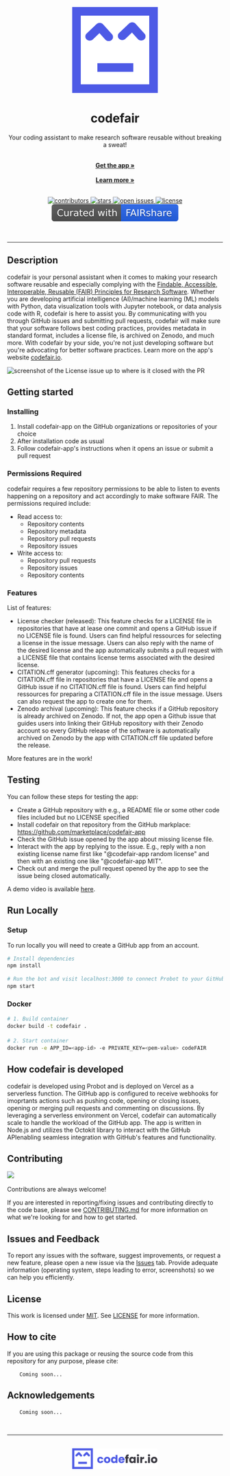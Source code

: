 <div align="center">

<img src="https://raw.githubusercontent.com/fairdataihub/codefair-app/main/public/assets/images/codefair_logo.png" alt="logo" width="200" height="auto" />

<br />

<h1>codefair</h1>

<p>
Your coding assistant to make research software reusable without breaking a sweat!
</p>

<br />
    <a href="https://github.com/marketplace/codefair-app"><strong> Get the app »</strong></a>
    <br />
<br />
    <a href="https://codefair.io/"><strong>Learn more »</strong></a>

<br />    
<br />

<p>
  <a href="https://github.com/fairdataihub/codefair-app/graphs/contributors">
    <img src="https://img.shields.io/github/contributors/fairdataihub/codefair-app.svg?style=flat-square" alt="contributors" />
  </a>
  <a href="https://github.com/fairdataihub/codefair-app/stargazers">
    <img src="https://img.shields.io/github/stars/fairdataihub/codefair-app.svg?style=flat-square" alt="stars" />
  </a>
  <a href="https://github.com/fairdataihub/codefair-app/issues/">
    <img src="https://img.shields.io/github/issues/fairdataihub/codefair-app.svg?style=flat-square" alt="open issues" />
  </a>
  <a href="https://github.com/fairdataihub/codefair-app/blob/main/LICENSE">
    <img src="https://img.shields.io/github/license/fairdataihub/codefair-app.svg?style=flat-square" alt="license" />
  </a>
  <a href="https://fairdataihub.org/fairshare">
    <img src="https://raw.githubusercontent.com/fairdataihub/FAIRshare/main/badge.svg" alt="Curated with FAIRshare" />
  </a>
</p>

</div>

<br />

---

## Description

codefair is your personal assistant when it comes to making your research software reusable and especially complying with the [Findable, Accessible, Interoperable, Reusable (FAIR) Principles for Research Software](https://doi.org/10.1038/s41597-022-01710-x). Whether you are developing artificial intelligence (AI)/machine learning (ML) models with Python, data visualization tools with Jupyter notebook, or data analysis code with R, codefair is here to assist you. By communicating with you through GitHub issues and submitting pull requests, codefair will make sure that your software follows best coding practices, provides metadata in standard format, includes a license file, is archived on Zenodo, and much more. With codefair by your side, you're not just developing software but you're advocating for better software practices. Learn more on the app's website [codefair.io](https://codefair.io/).

![screenshot of the License issue up to where is it closed with the PR](https://i.imgur.com/JamRWHF.png)

## Getting started

### Installing

1. Install codefair-app on the GitHub organizations or repositories of your choice
2. After installation code as usual
3. Follow codefair-app's instructions when it opens an issue or submit a pull request

### Permissions Required
codefair requires a few repository permissions to be able to listen to events happening on a repository and act accordingly to make software FAIR.
The permissions required include:
- Read access to:
  - Repository contents
  - Repository metadata
  - Repository pull requests
  - Repository issues
- Write access to:
  - Repository pull requests
  - Repository issues
  - Repository contents

### Features
List of features:
- License checker (released): This feature checks for a LICENSE file in repositories that have at lease one commit and opens a GitHub issue if no LICENSE file is found. Users can find helpful ressources for selecting a license in the issue message. Users can also reply with the name of the desired license and the app automatically submits a pull request with a LICENSE file that contains license terms associated with the desired license.
- CITATION.cff generator (upcoming): This features checks for a CITATION.cff file in repositories that have a LICENSE file and opens a GitHub issue if no CITATION.cff file is found. Users can find helpful ressources for preparing a CITATION.cff file in the issue message. Users can also request the app to create one for them.
- Zenodo archival (upcoming): This feature checks if a GitHub repository is already archived on Zenodo. If not, the app open a Github issue that guides users into linking their GitHub repository with their Zenodo account so every GitHub release of the software is automatically archived on Zenodo by the app with CITATION.cff file updated before the release.

More features are in the work!

## Testing

You can follow these steps for testing the app:
- Create a GitHub repository with e.g., a README file or some other code files included but no LICENSE specified
- Install codefair on that repository from the GitHub markplace: https://github.com/marketplace/codefair-app
- Check the GitHub issue opened by the app about missing license file.
- Interact with the app by replying to the issue. E.g., reply with a non existing license name first like "@codefair-app random license" and then with an existing one like "@codefair-app MIT".
- Check out and merge the pull request opened by the app to see the issue being closed automatically.

A demo video is available [here](video.mp4).

## Run Locally
### Setup
To run locally you will need to create a GitHub app from an account.

```sh
# Install dependencies
npm install
```

```sh
# Run the bot and visit localhost:3000 to connect Probot to your GitHub app
npm start
```

### Docker

```sh
# 1. Build container
docker build -t codefair .

# 2. Start container
docker run -e APP_ID=<app-id> -e PRIVATE_KEY=<pem-value> codeFAIR
```

## How codefair is developed

codefair is developed using Probot and is deployed on Vercel as a serverless function. The GitHub app is configured to receive webhooks for imoprtants actions such as pushing code, opening or closing issues, opening or merging pull requests and commenting on discussions.
By leveraging a serverless environment on Vercel, codefair can automatically scale to handle the workload of the GitHub app. The app is written in Node.js and utilizes the Octokit library to interact with the GitHub APIenabling seamless integration with GitHub's features and functionality.

## Contributing

<a href="https://github.com/fairdataihub/codefair-app/graphs/contributors">
  <img src="https://contrib.rocks/image?repo=fairdataihub/codefair-app" />
</a>

Contributions are always welcome!

If you are interested in reporting/fixing issues and contributing directly to the code base, please see [CONTRIBUTING.md](CONTRIBUTING.md) for more information on what we're looking for and how to get started.

## Issues and Feedback

To report any issues with the software, suggest improvements, or request a new feature, please open a new issue via the [Issues](https://github.com/fairdataihub/codefair-app/issues) tab. Provide adequate information (operating system, steps leading to error, screenshots) so we can help you efficiently.

## License

This work is licensed under
[MIT](https://opensource.org/licenses/mit). See [LICENSE](https://github.com/AI-READI/pyfairdatatools/blob/main/LICENSE) for more information.


## How to cite

If you are using this package or reusing the source code from this repository for any purpose, please cite:

```text
    Coming soon...
```

## Acknowledgements

```text
    Coming soon...
```

<br />

---

<br />

<div align="center">

<a href="https://codefair.io">
  <img src="https://raw.githubusercontent.com/fairdataihub/codefair-app/main/public/assets/images/codefair_logo_name.png" alt="logo" width="200" height="auto" />
</a>

</div>
